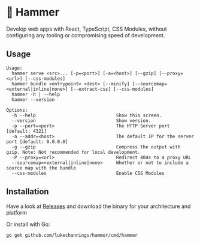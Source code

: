 # 🔨 Hammer

Develop web apps with React, TypeScript, CSS Modules, without configuring any tooling or compromising speed of development.

## Usage

```
Usage:
  hammer serve <src>... [-p=<port>] [-a=<host>] [--gzip] [--proxy=<url>] [--css-modules]
  hammer bundle <entrypoint> <dest> [--minify] [--sourcemap=<external|inline|none>] [--extract-css] [--css-modules]
  hammer -h | --help
  hammer --version

Options:
  -h --help                              Show this screen.
  --version                              Show version.
  -p --port=<port>                       The HTTP Server port [default: 4321]
  -a --addr=<host>                       The default IP for the server port [default: 0.0.0.0]
  -g --gzip                              Compress the output with gzip. Note: Not recommended for local development.
  -P --proxy=<url>                       Redirect 404s to a proxy URL
  --sourcemap=<external|inline|none>     Whether or not to include a source map with the bundle
  --css-modules                          Enable CSS Modules
```

## Installation

Have a look at [Releases](https://github.com/LukeChannings/hammer/releases/) and download the binary for your architecture and platform

Or install with Go:

```
go get github.com/lukechannings/hammer/cmd/hammer
```
